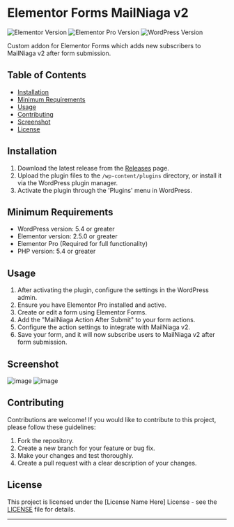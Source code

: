 # Elementor Forms MailNiaga v2

![Elementor Version](https://img.shields.io/badge/Elementor-3.16.3-brightgreen)
![Elementor Pro Version](https://img.shields.io/badge/Elementor_Pro-3.16.1-brightgreen)
![WordPress Version](https://img.shields.io/badge/WordPress-6.3.1-brightgreen)

Custom addon for Elementor Forms which adds new subscribers to MailNiaga v2 after form submission.

## Table of Contents

- [Installation](#installation)
- [Minimum Requirements](#minimum-requirements)
- [Usage](#usage)
- [Contributing](#contributing)
- [Screenshot](#screenshot)
- [License](#license)

## Installation

1. Download the latest release from the [Releases](https://github.com/khairulimran-97/elementor-mailniaga-v2/releases) page.
2. Upload the plugin files to the `/wp-content/plugins` directory, or install it via the WordPress plugin manager.
3. Activate the plugin through the 'Plugins' menu in WordPress.

## Minimum Requirements

- WordPress version: 5.4 or greater
- Elementor version: 2.5.0 or greater
- Elementor Pro (Required for full functionality)
- PHP version: 5.4 or greater

## Usage

1. After activating the plugin, configure the settings in the WordPress admin.
2. Ensure you have Elementor Pro installed and active.
3. Create or edit a form using Elementor Forms.
4. Add the "MailNiaga Action After Submit" to your form actions.
5. Configure the action settings to integrate with MailNiaga v2.
6. Save your form, and it will now subscribe users to MailNiaga v2 after form submission.

## Screenshot
![image](https://github.com/khairulimran-97/elementor-mailniaga-v2/assets/105085586/d00f94df-f7ac-4aa8-91cb-29562f9432f4)
![image](https://github.com/khairulimran-97/elementor-mailniaga-v2/assets/105085586/6d648342-ce35-409d-9712-0070fa0b6b49)


## Contributing

Contributions are welcome! If you would like to contribute to this project, please follow these guidelines:

1. Fork the repository.
2. Create a new branch for your feature or bug fix.
3. Make your changes and test thoroughly.
4. Create a pull request with a clear description of your changes.

## License

This project is licensed under the [License Name Here] License - see the [LICENSE](LICENSE) file for details.

---
